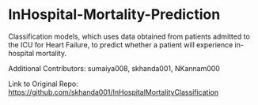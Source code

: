 # InHospital-Mortality-Prediction
Classification models, which uses data obtained from patients admitted to the ICU for Heart Failure, to predict whether a patient will experience in-hospital mortality.

Additional Contributors: sumaiya008, skhanda001, NKannam000

Link to Original Repo: https://github.com/skhanda001/InHospitalMortalityClassification
